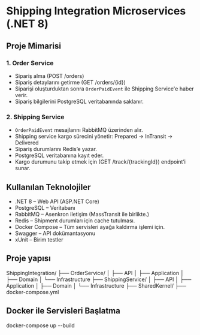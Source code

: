 # Shipping Integration Microservices (.NET 8)
## Proje Mimarisi
### 1. Order Service
- Sipariş alma (POST /orders)
- Sipariş detaylarını getirme (GET /orders/{id})
- Siparişi oluşturduktan sonra `OrderPaidEvent` ile Shipping Service'e haber verir.
- Sipariş bilgilerini PostgreSQL veritabanında saklanır.

### 2. Shipping Service
- `OrderPaidEvent` mesajlarını RabbitMQ üzerinden alır.
- Shipping service kargo sürecini yönetir: Prepared → InTransit → Delivered
- Sipariş durumlarını Redis’e yazar.
- PostgreSQL veritabanına kayıt eder.
- Kargo durumunu takip etmek için (GET /track/{trackingId}) endpoint’i sunar.

## Kullanılan Teknolojiler
- .NET 8 – Web API (ASP.NET Core)
- PostgreSQL – Veritabanı
- RabbitMQ – Asenkron iletişim (MassTransit ile birlikte.)
- Redis – Shipment durumları için cache tutulması.
- Docker Compose – Tüm servisleri ayağa kaldırma işlemi için.
- Swagger – API dokümantasyonu
- xUnit – Birim testler

## Proje yapısı
ShippingIntegration/
├── OrderService/
│   ├── API
│   ├── Application
│   ├── Domain
│   └── Infrastructure
├── ShippingService/
│   ├── API
│   ├── Application
│   ├── Domain
│   └── Infrastructure
├── SharedKernel/
├── docker-compose.yml

## Docker ile Servisleri Başlatma
docker-compose up --build
